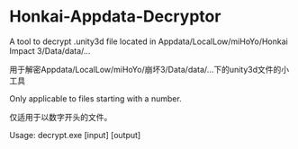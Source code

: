 # Honkai-Appdata-Decryptor
A tool to decrypt .unity3d file located in Appdata/LocalLow/miHoYo/Honkai Impact 3/Data/data/...

用于解密Appdata/LocalLow/miHoYo/崩坏3/Data/data/...下的unity3d文件的小工具

Only applicable to files starting with a number.

仅适用于以数字开头的文件。

Usage: decrypt.exe [input] [output]
